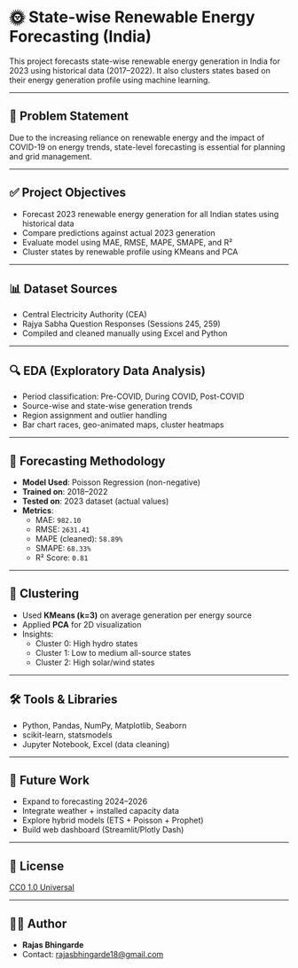 # 🌞 State-wise Renewable Energy Forecasting (India)

This project forecasts state-wise renewable energy generation in India for 2023 using historical data (2017–2022). It also clusters states based on their energy generation profile using machine learning.

---

## 📌 Problem Statement

Due to the increasing reliance on renewable energy and the impact of COVID-19 on energy trends, state-level forecasting is essential for planning and grid management.

---

## ✅ Project Objectives

- Forecast 2023 renewable energy generation for all Indian states using historical data
- Compare predictions against actual 2023 generation
- Evaluate model using MAE, RMSE, MAPE, SMAPE, and R²
- Cluster states by renewable profile using KMeans and PCA

---

## 📊 Dataset Sources

- Central Electricity Authority (CEA)
- Rajya Sabha Question Responses (Sessions 245, 259)
- Compiled and cleaned manually using Excel and Python

---

## 🔍 EDA (Exploratory Data Analysis)

- Period classification: Pre-COVID, During COVID, Post-COVID
- Source-wise and state-wise generation trends
- Region assignment and outlier handling
- Bar chart races, geo-animated maps, cluster heatmaps

---

## 🤖 Forecasting Methodology

- **Model Used**: Poisson Regression (non-negative)
- **Trained on**: 2018–2022
- **Tested on**: 2023 dataset (actual values)
- **Metrics**:
  - MAE: `982.10`
  - RMSE: `2631.41`
  - MAPE (cleaned): `58.89%`
  - SMAPE: `68.33%`
  - R² Score: `0.81`

---

## 🧠 Clustering

- Used **KMeans (k=3)** on average generation per energy source
- Applied **PCA** for 2D visualization
- Insights:
  - Cluster 0: High hydro states
  - Cluster 1: Low to medium all-source states
  - Cluster 2: High solar/wind states

---

## 🛠️ Tools & Libraries

- Python, Pandas, NumPy, Matplotlib, Seaborn
- scikit-learn, statsmodels
- Jupyter Notebook, Excel (data cleaning)

---

## 🔮 Future Work

- Expand to forecasting 2024–2026
- Integrate weather + installed capacity data
- Explore hybrid models (ETS + Poisson + Prophet)
- Build web dashboard (Streamlit/Plotly Dash)

---

## 📜 License

[CC0 1.0 Universal](LICENSE)

---

## 👨‍💻 Author

- **Rajas Bhingarde**
- Contact: rajasbhingarde18@gmail.com

